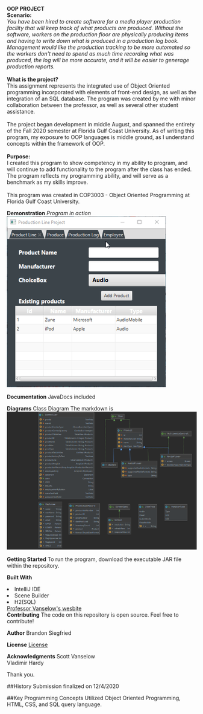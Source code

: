 <b>OOP PROJECT</b> <br>
<b>Scenario: </b> <br>
<i>You have been hired to create software for a media player production facility that will keep track of what products are produced.
Without the software, workers on the production floor are physically producing items and having to write down what is produced in a production log book.
Management would like the production tracking to be more automated so the workers don't need to spend as much time recording what was produced, the log will be more accurate, and it will be easier to generage production reports.</i>
<br><br><b>What is the project?</b> <br>
This assignment represents the integrated use of Object Oriented programming incorporated with elements of front-end design, as well as the integration of an SQL database. The program was created by me with minor collaboration between the professor, as well as several other student assistance. <br> <br>
The project began development in middle August, and spanned the entirety of the Fall 2020 semester at Florida Gulf Coast University. As of writing this program, my exposure to OOP languages is middle ground, as I understand concepts within the framework of OOP. <br><br>
<b>Purpose:</b><br>
I created this program to show competency in my ability to program, and will continue to add functionality to the program after the class has ended. The program reflects my programming ability, and will serve as a benchmark as my skills improve.
<br><br>This program was created in COP3003 - Object Oriented Programming at Florida Gulf Coast University.

<b>Demonstration</b>
<i>Program in action</i> <br>
    ![Program gif](src/main/resources/PresentationGif.gif)


<b>Documentation</b>
JavaDocs included <br>

<b>Diagrams</b>
Class Diagram
The markdown is ![Diagram](src/main/resources/JavaDiagram.PNG)


<b>Getting Started</b>
To run the program, download the executable JAR file within the repository.

<b>Built With</b>
<li>IntelliJ IDE</li> 
<li>Scene Builder</li>
<li>H2(SQL)</li>
<a href="https://sites.google.com/site/profvanselow/portfolio?authuser=0">Professor Vanselow's wesbite
</a> <br>
<b>Contributing</b>
The code on this repository is open source. Feel free to contribute!

<b>Author</b>
Brandon Siegfried

<b>License</b>
[License](src/resources/License.txt)


<b>Acknowledgments</b>
Scott Vanselow <br>
Vladimir Hardy <br>

Thank you.

##History
Submission finalized on 12/4/2020

##Key Programming Concepts Utilized
Object Oriented Programming, HTML, CSS, and SQL query language.
